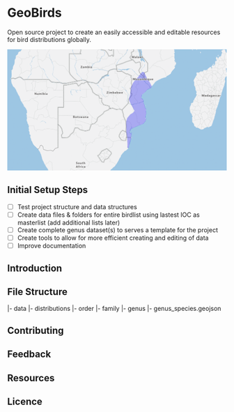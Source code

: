 # GeoBirds

Open source project to create an easily accessible and editable resources for bird distributions globally.

![Sample of data](assets/images/sample.png)

## Initial Setup Steps

- [ ] Test project structure and data structures
- [ ] Create data files & folders for entire birdlist using lastest IOC as masterlist (add additional lists later)
- [ ] Create complete genus dataset(s) to serves a template for the project
- [ ] Create tools to allow for more efficient creating and editing of data
- [ ] Improve documentation

## Introduction

## File Structure

|- data
|- distributions
|- order
|- family
|- genus
|- genus_species.geojson

## Contributing

## Feedback

## Resources

## Licence

